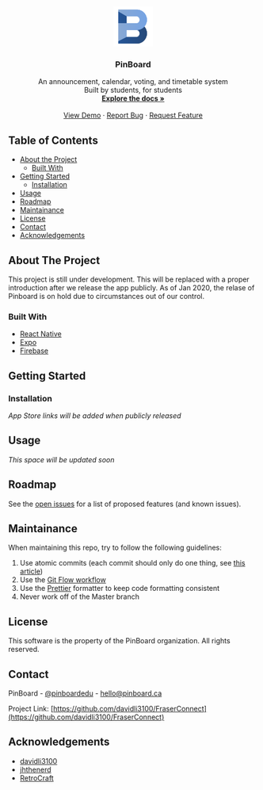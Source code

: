 <!--
*** Thanks for checking out this README Template. If you have a suggestion that would
*** make this better, please fork the FraserConnect and create a pull request or simply open
*** an issue with the tag "enhancement".
*** Thanks again! Now go create something AMAZING! :D
***
***
***
*** To avoid retyping too much info. Do a search and replace for the following:
*** davidli3100, FraserConnect, pinboardedu, hello@pinboard.ca
-->

<!-- PROJECT SHIELDS -->
<!--
*** I'm using markdown "reference style" links for readability.
*** Reference links are enclosed in brackets [ ] instead of parentheses ( ).
*** See the bottom of this document for the declaration of the reference variables
*** for contributors-url, forks-url, etc. This is an optional, concise syntax you may use.
*** https://www.markdownguide.org/basic-syntax/#reference-style-links
-->
<!--
[![Contributors][contributors-shield]][contributors-url]
[![Forks][forks-shield]][forks-url]
[![Stargazers][stars-shield]][stars-url]
[![Issues][issues-shield]][issues-url]
[![MIT License][license-shield]][license-url]
[![LinkedIn][linkedin-shield]][linkedin-url] -->

<!-- PROJECT LOGO -->
<br />
<p align="center">
  <a href="https://github.com/davidli3100/FraserConnect">
    <img src="images/logo.png" alt="Logo" width="80" height="80">
  </a>

  <h3 align="center">PinBoard</h3>

  <p align="center">
    An announcement, calendar, voting, and timetable system 
    <br />
    Built by students, for students
    <br />
    <a href="https://github.com/davidli3100/FraserConnect"><strong>Explore the docs »</strong></a>
    <br />
    <br />
    <a href="https://github.com/davidli3100/FraserConnect">View Demo</a>
    ·
    <a href="https://github.com/davidli3100/FraserConnect/issues">Report Bug</a>
    ·
    <a href="https://github.com/davidli3100/FraserConnect/issues">Request Feature</a>
  </p>
</p>

<!-- TABLE OF CONTENTS -->

## Table of Contents

- [About the Project](#about-the-project)
  - [Built With](#built-with)
- [Getting Started](#getting-started)
  <!-- - [Prerequisites](#prerequisites) -->
  - [Installation](#installation)
- [Usage](#usage)
- [Roadmap](#roadmap)
- [Maintainance](#maintainance)
- [License](#license)
- [Contact](#contact)
- [Acknowledgements](#acknowledgements)

<!-- ABOUT THE PROJECT -->

## About The Project

<!-- [![PinBoard Screen Shot][product-screenshot]](https://example.com) -->

This project is still under development. This will be replaced with a proper introduction after we release the app publicly.
As of Jan 2020, the relase of Pinboard is on hold due to circumstances out of our control.

### Built With

- [React Native](https://facebook.github.io/react-native/)
- [Expo](https://expo.io/)
- [Firebase](https://firebase.google.com/)

<!-- GETTING STARTED -->

## Getting Started

<!-- To get a local copy up and running follow these simple steps. -->

<!-- ### Prerequisites

This is an example of how to list things you need to use the software and how to install them.

- npm

```sh
npm install npm@latest -g
``` -->

### Installation

_App Store links will be added when publicly released_

<!-- 1. Clone the FraserConnect
```sh
git clone https:://github.com/davidli3100/FraserConnect.git
```
2. Install NPM packages
```sh
npm install
``` -->

<!-- USAGE EXAMPLES -->

## Usage

_This space will be updated soon_

<!-- ROADMAP -->

## Roadmap

See the [open issues](https://github.com/davidli3100/FraserConnect/issues) for a list of proposed features (and known issues).

<!-- CONTRIBUTING -->
## Maintainance

When maintaining this repo, try to follow the following guidelines:

1. Use atomic commits (each commit should only do one thing, see [this article](https://www.freshconsulting.com/atomic-commits/))
2. Use the [Git Flow workflow](https://www.atlassian.com/git/tutorials/comparing-workflows/gitflow-workflow)
3. Use the [Prettier](https://prettier.io/) formatter to keep code formatting consistent
4. Never work off of the Master branch

<!-- LICENSE -->

## License

<!-- Distributed under the MIT License. See `LICENSE` for more information. -->

This software is the property of the PinBoard organization. All rights reserved.

<!-- CONTACT -->

## Contact

PinBoard - [@pinboardedu](https://twitter.com/pinboardedu) - hello@pinboard.ca

Project Link: [https://github.com/davidli3100/FraserConnect](https://github.com/davidli3100/FraserConnect)

<!-- ACKNOWLEDGEMENTS -->

## Acknowledgements

- [davidli3100](https://github.com/davidli3100/)
- [jhthenerd](https://github.com/jhthenerd/)
- [RetroCraft](https://github.com/RetroCraft/)

<!-- MARKDOWN LINKS & IMAGES -->
<!-- https://www.markdownguide.org/basic-syntax/#reference-style-links -->

[contributors-shield]: https://img.shields.io/github/contributors/othneildrew/Best-README-Template.svg?style=flat-square
[contributors-url]: https://github.com/othneildrew/Best-README-Template/graphs/contributors
[forks-shield]: https://img.shields.io/github/forks/othneildrew/Best-README-Template.svg?style=flat-square
[forks-url]: https://github.com/othneildrew/Best-README-Template/network/members
[stars-shield]: https://img.shields.io/github/stars/othneildrew/Best-README-Template.svg?style=flat-square
[stars-url]: https://github.com/othneildrew/Best-README-Template/stargazers
[issues-shield]: https://img.shields.io/github/issues/othneildrew/Best-README-Template.svg?style=flat-square
[issues-url]: https://github.com/othneildrew/Best-README-Template/issues
[license-shield]: https://img.shields.io/github/license/othneildrew/Best-README-Template.svg?style=flat-square
[license-url]: https://github.com/othneildrew/Best-README-Template/blob/master/LICENSE.txt
[linkedin-shield]: https://img.shields.io/badge/-LinkedIn-black.svg?style=flat-square&logo=linkedin&colorB=555
[linkedin-url]: https://linkedin.com/in/othneildrew
[product-screenshot]: images/screenshot.png
